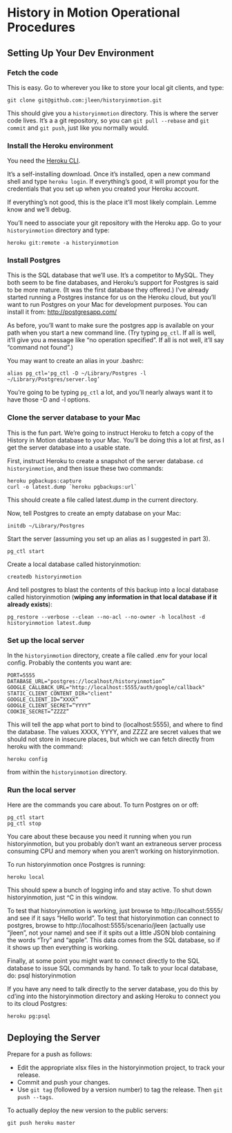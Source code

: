 # History in Motion Operational Procedures

## Setting Up Your Dev Environment

### Fetch the code

This is easy. Go to wherever you like to store your local git clients, and type:

```
git clone git@github.com:jleen/historyinmotion.git
```

This should give you a `historyinmotion` directory. This is where the server code lives. It’s a a git repository, so you can `git pull --rebase` and `git commit` and `git push`, just like you normally would.


### Install the Heroku environment

You need the [Heroku CLI](https://devcenter.heroku.com/articles/heroku-cli#download-and-install).

It’s a self-installing download. Once it’s installed, open a new command shell and type `heroku login`. If everything’s good, it will prompt you for the credentials that you set up when you created your Heroku account.

If everything’s not good, this is the place it’ll most likely complain. Lemme know and we’ll debug.

You’ll need to associate your git repository with the Heroku app. Go to your `historyinmotion` directory and type:

```
heroku git:remote -a historyinmotion
```


### Install Postgres

This is the SQL database that we’ll use. It’s a competitor to MySQL. They both seem to be fine databases, and Heroku’s support for Postgres is said to be more mature. (It was the first database they offered.) I’ve already started running a Postgres instance for us on the Heroku cloud, but you’ll want to run Postgres on your Mac for development purposes. You can install it from: http://postgresapp.com/

As before, you’ll want to make sure the postgres app is available on your path when you start a new command line. (Try typing `pg_ctl`. If all is well, it’ll give you a message like “no operation specified”. If all is not well, it’ll say “command not found”.)

You may want to create an alias in your .bashrc:

```
alias pg_ctl='pg_ctl -D ~/Library/Postgres -l ~/Library/Postgres/server.log’
```

You’re going to be typing `pg_ctl` a lot, and you’ll nearly always want it to have those -D and -l options.


### Clone the server database to your Mac

This is the fun part. We’re going to instruct Heroku to fetch a copy of the History in Motion database to your Mac. You’ll be doing this a lot at first, as I get the server database into a usable state. 

First, instruct Heroku to create a snapshot of the server database. `cd historyinmotion`, and then issue these two commands:

```
heroku pgbackups:capture
curl -o latest.dump `heroku pgbackups:url`
```

This should create a file called latest.dump in the current directory.

Now, tell Postgres to create an empty database on your Mac:

```
initdb ~/Library/Postgres
```

Start the server (assuming you set up an alias as I suggested in part 3).

```
pg_ctl start
```

Create a local database called historyinmotion:

```
createdb historyinmotion
```

And tell postgres to blast the contents of this backup into a local database called historyinmotion (**wiping any information in that local database if it already exists**):

```
pg_restore --verbose --clean --no-acl --no-owner -h localhost -d historyinmotion latest.dump
```
 

### Set up the local server

In the `historyinmotion` directory, create a file called .env for your local config. Probably the contents you want are:

```
PORT=5555
DATABASE_URL="postgres://localhost/historyinmotion”
GOOGLE_CALLBACK_URL="http://localhost:5555/auth/google/callback"
STATIC_CLIENT_CONTENT_DIR="client"
GOOGLE_CLIENT_ID=”XXXX”
GOOGLE_CLIENT_SECRET=”YYYY”
COOKIE_SECRET=”ZZZZ”
```

This will tell the app what port to bind to (localhost:5555), and where to find the database. The values XXXX, YYYY, and ZZZZ are secret values that we should not store in insecure places, but which we can fetch directly from heroku with the command:

```
heroku config
```
from within the `historyinmotion` directory.


### Run the local server

Here are the commands you care about. To turn Postgres on or off:

```
pg_ctl start
pg_ctl stop
```

You care about these because you need it running when you run historyinmotion, but you probably don’t want an extraneous server process consuming CPU and memory when you aren’t working on historyinmotion.

To run historyinmotion once Postgres is running:

```
heroku local
```

This should spew a bunch of logging info and stay active. To shut down historyinmotion, just ^C in this window.

To test that historyinmotion is working, just browse to http://localhost:5555/ and see if it says “Hello world”. To test that historyinmotion can connect to postgres, browse to http://localhost:5555/scenario/jleen (actually use “jleen”, not your name) and see if it spits out a little JSON blob containing the words “Try” and “apple”. This data comes from the SQL database, so if it shows up then everything is working.

Finally, at some point you might want to connect directly to the SQL database to issue SQL commands by hand. To talk to your local database, do:
	psql historyinmotion

If you have any need to talk directly to the server database, you do this by cd’ing into the historyinmotion directory and asking Heroku to connect you to its cloud Postgres:

```
heroku pg:psql
```


## Deploying the Server

Prepare for a push as follows:

- Edit the appropriate xlsx files in the historyinmotion project, to track your release.
- Commit and push your changes.
- Use `git tag` (followed by a version number) to tag the release. Then `git push --tags`.

To actually deploy the new version to the public servers:

```
git push heroku master
```
